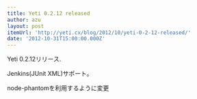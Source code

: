 ```yaml
---
title: Yeti 0.2.12 released
author: azu
layout: post
itemUrl: 'http://yeti.cx/blog/2012/10/yeti-0-2-12-released/'
date: '2012-10-31T15:00:00.000Z'
---
```

Yeti 0.2.12リリース.

Jenkins(JUnit XML)サポート。

node-phantomを利用するように変更
